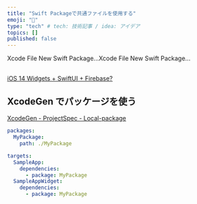 ```yaml
---
title: "Swift Packageで共通ファイルを使用する"
emoji: "👏"
type: "tech" # tech: 技術記事 / idea: アイデア
topics: []
published: false
---
```

Xcode File New Swift Package...Xcode File New Swift Package...

##
[iOS 14 Widgets + SwiftUI + Firebase?](https://stackoverflow.com/a/63748193/12017315)

## XcodeGen でパッケージを使う
[XcodeGen - ProjectSpec - Local-package](https://github.com/yonaskolb/XcodeGen/blob/master/Docs/ProjectSpec.md#local-package)

```yaml:project.yml
packages:
  MyPackage:
    path: ./MyPackage

targets:
  SampleApp:
    dependencies:
      - package: MyPackage
  SampleAppWidget:
    dependencies:
      - package: MyPackage
```